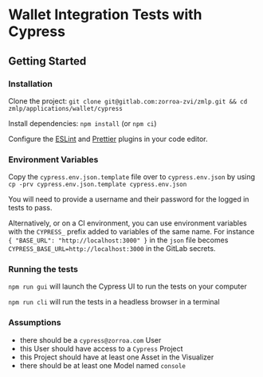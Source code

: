 # Wallet Integration Tests with Cypress

## Getting Started

### Installation

Clone the project:
`git clone git@gitlab.com:zorroa-zvi/zmlp.git && cd zmlp/applications/wallet/cypress`

Install dependencies: `npm install` (or `npm ci`)

Configure the [ESLint](http://eslint.org/) and
[Prettier](https://prettier.io/docs/en/editors.html) plugins in your code
editor.

### Environment Variables

Copy the `cypress.env.json.template` file over to `cypress.env.json` by using
`cp -prv cypress.env.json.template cypress.env.json`

You will need to provide a username and their password for the logged in tests
to pass.

Alternatively, or on a CI environment, you can use environment variables with
the `CYPRESS_` prefix added to variables of the same name. For instance
`{ "BASE_URL": "http://localhost:3000" }` in the `json` file becomes
`CYPRESS_BASE_URL=http://localhost:3000` in the GitLab secrets.

### Running the tests

`npm run gui` will launch the Cypress UI to run the tests on your computer

`npm run cli` will run the tests in a headless browser in a terminal

### Assumptions

- there should be a `cypress@zorroa.com` User
- this User should have access to a `Cypress` Project
- this Project should have at least one Asset in the Visualizer
- there should be at least one Model named `console`

